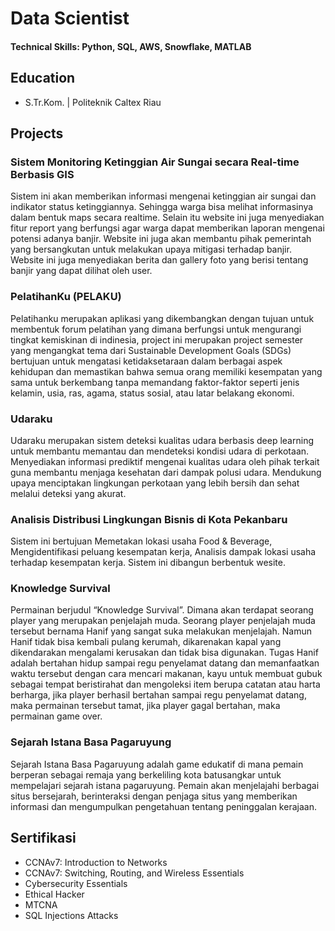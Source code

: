 # Data Scientist

#### Technical Skills: Python, SQL, AWS, Snowflake, MATLAB

## Education
- S.Tr.Kom. | Politeknik Caltex Riau 						       		

## Projects
### Sistem Monitoring Ketinggian Air Sungai secara Real-time Berbasis GIS

Sistem ini akan memberikan informasi mengenai ketinggian air sungai dan indikator status ketinggiannya. Sehingga warga bisa melihat informasinya dalam bentuk maps secara realtime. Selain itu website ini juga menyediakan fitur report yang berfungsi agar warga dapat memberikan laporan mengenai potensi adanya banjir. Website ini juga akan membantu pihak pemerintah yang bersangkutan untuk melakukan upaya mitigasi terhadap banjir. Website ini juga menyediakan berita dan gallery foto yang berisi tentang banjir yang dapat dilihat oleh user.


### PelatihanKu (PELAKU)

Pelatihanku merupakan aplikasi yang dikembangkan dengan tujuan untuk membentuk forum pelatihan yang dimana berfungsi untuk mengurangi tingkat kemiskinan di indinesia, project ini merupakan project semester yang mengangkat tema dari Sustainable Development Goals (SDGs) bertujuan untuk mengatasi ketidaksetaraan dalam berbagai aspek kehidupan dan memastikan bahwa semua orang memiliki kesempatan yang sama untuk berkembang tanpa memandang faktor-faktor seperti jenis kelamin, usia, ras, agama, status sosial, atau latar belakang ekonomi.


### Udaraku

Udaraku merupakan sistem deteksi kualitas udara berbasis deep learning untuk membantu memantau dan mendeteksi kondisi udara di perkotaan. Menyediakan informasi prediktif mengenai kualitas udara oleh pihak terkait guna membantu menjaga kesehatan dari dampak polusi udara. Mendukung upaya menciptakan lingkungan perkotaan yang lebih bersih dan sehat melalui deteksi yang
akurat.


### Analisis Distribusi Lingkungan Bisnis di Kota Pekanbaru

Sistem ini bertujuan Memetakan lokasi usaha Food & Beverage, Mengidentifikasi peluang kesempatan kerja, Analisis dampak lokasi usaha terhadap kesempatan kerja. Sistem ini dibangun berbentuk wesite.


### Knowledge Survival
Permainan berjudul “Knowledge Survival”. Dimana akan terdapat seorang player yang merupakan penjelajah muda. Seorang player penjelajah muda tersebut bernama Hanif yang sangat suka melakukan menjelajah. Namun Hanif tidak bisa kembali pulang kerumah, dikarenakan kapal yang dikendarakan mengalami kerusakan dan tidak bisa digunakan. Tugas Hanif adalah bertahan hidup sampai regu penyelamat datang dan memanfaatkan waktu tersebut dengan cara mencari makanan, kayu untuk membuat gubuk sebagai tempat beristirahat dan mengoleksi item berupa catatan atau harta berharga, jika player berhasil bertahan sampai regu penyelamat datang, maka permainan tersebut tamat, jika player gagal bertahan, maka permainan game over.


### Sejarah Istana Basa Pagaruyung
Sejarah Istana Basa Pagaruyung adalah game edukatif di mana pemain berperan sebagai remaja yang berkeliling kota batusangkar untuk mempelajari sejarah istana pagaruyung. Pemain akan menjelajahi berbagai situs bersejarah, berinteraksi dengan penjaga situs yang memberikan informasi dan mengumpulkan pengetahuan tentang peninggalan kerajaan. 


## Sertifikasi
- CCNAv7: Introduction to Networks
- CCNAv7: Switching, Routing, and Wireless Essentials
- Cybersecurity Essentials
- Ethical Hacker
- MTCNA
- SQL Injections Attacks





